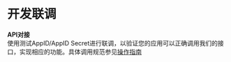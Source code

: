 # 开发联调
**API对接**  
使用测试AppID/AppID Secret进行联调，以验证您的应用可以正确调用我们的接口，实现相应的功能。具体调用规范参见[操作指南](../Operation-Guide/Operation-Overview.md)
